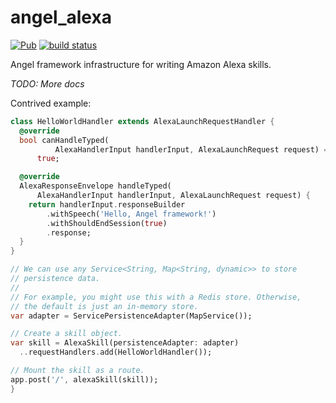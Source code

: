 # angel_alexa
[![Pub](https://img.shields.io/pub/v/angel_alexa.svg)](https://pub.dartlang.org/packages/angel_alexa)
[![build status](https://travis-ci.org/thosakwe/alexa_skill.svg)](https://travis-ci.org/thosakwe/alexa_skill)

Angel framework infrastructure for writing Amazon Alexa skills.

*TODO: More docs*

Contrived example:
```dart
class HelloWorldHandler extends AlexaLaunchRequestHandler {
  @override
  bool canHandleTyped(
          AlexaHandlerInput handlerInput, AlexaLaunchRequest request) =>
      true;

  @override
  AlexaResponseEnvelope handleTyped(
      AlexaHandlerInput handlerInput, AlexaLaunchRequest request) {
    return handlerInput.responseBuilder
        .withSpeech('Hello, Angel framework!')
        .withShouldEndSession(true)
        .response;
  }
}

// We can use any Service<String, Map<String, dynamic>> to store
// persistence data.
//
// For example, you might use this with a Redis store. Otherwise,
// the default is just an in-memory store.
var adapter = ServicePersistenceAdapter(MapService());

// Create a skill object.
var skill = AlexaSkill(persistenceAdapter: adapter)
  ..requestHandlers.add(HelloWorldHandler());

// Mount the skill as a route.
app.post('/', alexaSkill(skill));
}
```
